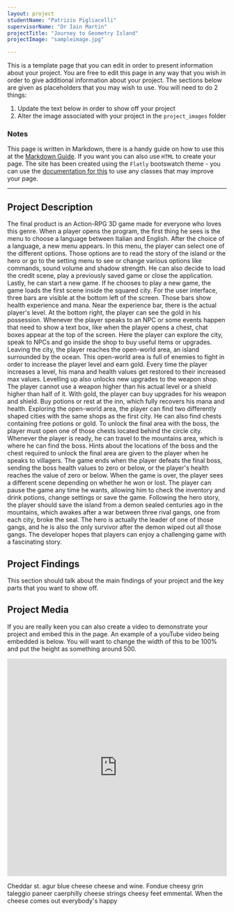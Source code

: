 ```yaml
---
layout: project
studentName: "Patrizio Pigliacelli"
supervisorName: "Dr Iain Martin"
projectTitle: "Journey to Geometry Island"
projectImage: "sampleimage.jpg"

---
```


This is a template page that you can edit in order to present information about your project. You are free to edit this page in any way that you wish in order to give additional information about your project. The sections below are given as placeholders that you may wish to use. You will need to do 2 things:

1. Update the text below in order to show off your project
2. Alter the image associated with your project in the `project_images` folder

### Notes
This page is written in Markdown, there is a handy guide on how to use this at the [Markdown Guide](https://www.markdownguide.org/cheat-sheet/). If you want you can also use `HTML` to create your page. The site has been created using the `Flatly` bootswatch theme - you can use the [documentation for this](https://bootswatch.com/flatly/) to use any classes that may improve your page.

<hr>

## Project Description
The final product is an Action-RPG 3D game made for everyone who loves this genre. When a player opens the program, the first thing he sees is the menu to choose a language between Italian and English. After the choice of a language, a new menu appears. In this menu, the player can select one of the different options. Those options are to read the story of the island or the hero or go to the setting menu to see or change various options like commands, sound volume and shadow strength. He can also decide to load the credit scene, play a previously saved game or close the application. Lastly, he can start a new game. If he chooses to play a new game, the game loads the first scene inside the squared city.
For the user interface, three bars are visible at the bottom left of the screen. Those bars show health experience and mana. Near the experience bar, there is the actual player's level. At the bottom right, the player can see the gold in his possession. Whenever the player speaks to an NPC or some events happen that need to show a text box, like when the player opens a chest, chat boxes appear at the top of the screen.
Here the player can explore the city, speak to NPCs and go inside the shop to buy useful items or upgrades.
Leaving the city, the player reaches the open-world area, an island surrounded by the ocean. This open-world area is full of enemies to fight in order to increase the player level and earn gold.
Every time the player increases a level, his mana and health values get restored to their increased max values. Levelling up also unlocks new upgrades to the weapon shop. The player cannot use a weapon higher than his actual level or a shield higher than half of it.
With gold, the player can buy upgrades for his weapon and shield. Buy potions or rest at the inn, which fully recovers his mana and health.
Exploring the open-world area, the player can find two differently shaped cities with the same shops as the first city. He can also find chests containing free potions or gold. To unlock the final area with the boss, the player must open one of those chests located behind the circle city.
Whenever the player is ready, he can travel to the mountains area, which is where he can find the boss.
Hints about the locations of the boss and the chest required to unlock the final area are given to the player when he speaks to villagers.
The game ends when the player defeats the final boss, sending the boss health values to zero or below, or the player's health reaches the value of zero or below.
When the game is over, the player sees a different scene depending on whether he won or lost.
The player can pause the game any time he wants, allowing him to check the inventory and drink potions, change settings or save the game.
Following the hero story, the player should save the island from a demon sealed centuries ago in the mountains, which awakes after a war between three rival gangs, one from each city, broke the seal. The hero is actually the leader of one of those gangs, and he is also the only survivor after the demon wiped out all those gangs.
The developer hopes that players can enjoy a challenging game with a fascinating story.

## Project Findings
This section should talk about the main findings of your project and the key parts that you want to show off.

## Project Media
If you are really keen you can also create a video to demonstrate your project and embed this in the page. An example of a youTube video being embedded is below. You will want to change the width of this to be 100% and put the height as something around 500.


<iframe width="100%" height="500" src="https://www.youtube.com/embed/YUEaupJk5AI" title="YouTube video player" frameborder="0" allow="accelerometer; autoplay; clipboard-write; encrypted-media; gyroscope; picture-in-picture" allowfullscreen></iframe>

Cheddar st. agur blue cheese cheese and wine. Fondue cheesy grin taleggio paneer caerphilly cheese strings cheesy feet emmental. When the cheese comes out everybody's happy
